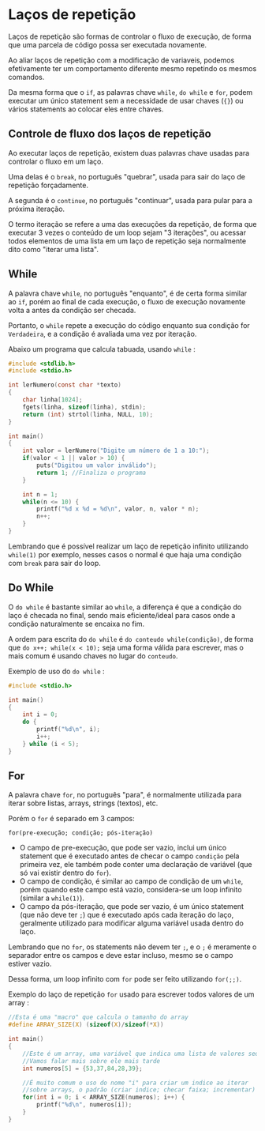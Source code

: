 # Laços de repetição
Laços de repetição são formas de controlar o fluxo de execução, de forma que uma parcela de código possa ser executada novamente.

Ao aliar laços de repetição com a modificação de variaveis, podemos efetivamente ter um comportamento diferente mesmo repetindo os mesmos comandos.

Da mesma forma que o `if`, as palavras chave `while`, `do while` e `for`, podem executar um único statement sem a necessidade de usar chaves (`{}`) ou vários statements ao colocar eles entre chaves.

## Controle de fluxo dos laços de repetição

Ao executar laços de repetição, existem duas palavras chave usadas para controlar o fluxo em um laço.

Uma delas é o `break`, no português "quebrar", usada para sair do laço de repetição forçadamente.

A segunda é o `continue`, no português "continuar", usada para pular para a próxima iteração.

O termo iteração se refere a uma das execuções da repetição, de forma que executar 3 vezes o conteúdo de um loop sejam "3 iterações", ou acessar todos elementos de uma lista em um laço de repetição seja normalmente dito como "iterar uma lista".

## While
A palavra chave `while`, no português "enquanto", é de certa forma similar ao `if`, porém ao final de cada execução, o fluxo de execução novamente volta a antes da condição ser checada.

Portanto, o `while` repete a execução do código enquanto sua condição for `Verdadeira`, e a condição é avaliada uma vez por iteração.


Abaixo um programa que calcula tabuada, usando `while` :

```c
#include <stdlib.h>
#include <stdio.h>

int lerNumero(const char *texto)
{
    char linha[1024];
    fgets(linha, sizeof(linha), stdin);
    return (int) strtol(linha, NULL, 10);
}

int main()
{
    int valor = lerNumero("Digite um número de 1 a 10:");
    if(valor < 1 || valor > 10) {
        puts("Digitou um valor inválido");
        return 1; //Finaliza o programa
    }

    int n = 1;
    while(n <= 10) {
        printf("%d x %d = %d\n", valor, n, valor * n);
        n++;
    }
}

```

Lembrando que é possível realizar um laço de repetição infinito utilizando `while(1)` por exemplo, nesses casos o normal é que haja uma condição com `break` para sair do loop.

## Do While
O `do while` é bastante similar ao `while`, a diferença é que a condição do laço é checada no final, sendo mais eficiente/ideal para casos onde a condição naturalmente se encaixa no fim.

A ordem para escrita do `do while` é `do conteudo while(condição)`, de forma que `do x++; while(x < 10);` seja uma forma válida para escrever, mas o mais comum é usando chaves no lugar do `conteudo`.

Exemplo de uso do `do while` : 

```c
#include <stdio.h>

int main()
{
    int i = 0;
    do {
        printf("%d\n", i);
        i++;
    } while (i < 5);
}
```

## For
A palavra chave `for`, no português "para", é normalmente utilizada para iterar sobre listas, arrays, strings (textos), etc.

Porém o `for` é separado em 3 campos: 

`for(pre-execução; condição; pós-iteração)`

- O campo de pre-execução, que pode ser vazio, inclui um único statement que é executado antes de checar o campo `condição` pela primeira vez, ele também pode conter uma declaração de variável (que só vai existir dentro do `for`).
- O campo de condição, é similar ao campo de condição de um `while`, porém quando este campo está vazio, considera-se um loop infinito (similar a `while(1)`).
- O campo da pós-iteração, que pode ser vazio, é um único statement (que não deve ter `;`) que é executado após cada iteração do laço, geralmente utilizado para modificar alguma variável usada dentro do laço.

Lembrando que no `for`, os statements não devem ter `;`, e o `;` é meramente o separador entre os campos e deve estar incluso, mesmo se o campo estiver vazio.

Dessa forma, um loop infinito com `for` pode ser feito utilizando `for(;;)`.

Exemplo do laço de repetição `for` usado para escrever todos valores de um array : 

```c
//Esta é uma "macro" que calcula o tamanho do array
#define ARRAY_SIZE(X) (sizeof(X)/sizeof(*X))

int main()
{
    //Este é um array, uma variável que indica uma lista de valores sequenciais
    //Vamos falar mais sobre ele mais tarde
    int numeros[5] = {53,37,84,28,39};

    //É muito comum o uso do nome "i" para criar um indice ao iterar
    //sobre arrays, o padrão (criar indice; checar faixa; incrementar) é muito comum
    for(int i = 0; i < ARRAY_SIZE(numeros); i++) {
        printf("%d\n", numeros[i]);
    }
}
```
